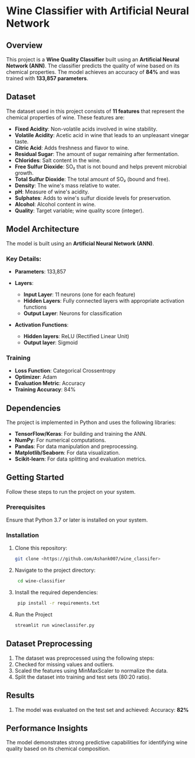# Wine Classifier with Artificial Neural Network

## Overview
This project is a **Wine Quality Classifier** built using an **Artificial Neural Network (ANN)**. The classifier predicts the quality of wine based on its chemical properties. The model achieves an accuracy of **84%** and was trained with **133,857 parameters**. 

## Dataset
The dataset used in this project consists of **11 features** that represent the chemical properties of wine. These features are:

- **Fixed Acidity**: Non-volatile acids involved in wine stability.
- **Volatile Acidity**: Acetic acid in wine that leads to an unpleasant vinegar taste.
- **Citric Acid**: Adds freshness and flavor to wine.
- **Residual Sugar**: The amount of sugar remaining after fermentation.
- **Chlorides**: Salt content in the wine.
- **Free Sulfur Dioxide**: SO₂ that is not bound and helps prevent microbial growth.
- **Total Sulfur Dioxide**: The total amount of SO₂ (bound and free).
- **Density**: The wine's mass relative to water.
- **pH**: Measure of wine's acidity.
- **Sulphates**: Adds to wine's sulfur dioxide levels for preservation.
- **Alcohol**: Alcohol content in wine.
- **Quality**: Target variable; wine quality score (integer).

## Model Architecture
The model is built using an **Artificial Neural Network (ANN)**. 

### Key Details:
- **Parameters**: 133,857
- **Layers**: 
  - **Input Layer**: 11 neurons (one for each feature)
  - **Hidden Layers**: Fully connected layers with appropriate activation functions
  - **Output Layer**: Neurons for classification
  
- **Activation Functions**: 
  - **Hidden layers**: ReLU (Rectified Linear Unit)
  - **Output layer**: Sigmoid

### Training
- **Loss Function**: Categorical Crossentropy
- **Optimizer**: Adam
- **Evaluation Metric**: Accuracy
- **Training Accuracy**: 84%

## Dependencies
The project is implemented in Python and uses the following libraries:
- **TensorFlow/Keras**: For building and training the ANN.
- **NumPy**: For numerical computations.
- **Pandas**: For data manipulation and preprocessing.
- **Matplotlib/Seaborn**: For data visualization.
- **Scikit-learn**: For data splitting and evaluation metrics.

## Getting Started
Follow these steps to run the project on your system.

### Prerequisites
Ensure that Python 3.7 or later is installed on your system. 

### Installation
1. Clone this repository:
   ```bash
   git clone <https://github.com/Ashank007/wine_classifer>
2. Navigate to the project directory:
   ```bash
    cd wine-classifier
3. Install the required dependencies:
   ```bash
    pip install -r requirements.txt
   
4. Run the Project
    ```bash
    streamlit run wineclassifer.py

## Dataset Preprocessing

1. The dataset was preprocessed using the following steps:
2. Checked for missing values and outliers.
3. Scaled the features using MinMaxScaler to normalize the data.
4. Split the dataset into training and test sets (80:20 ratio).

## Results
1. The model was evaluated on the test set and achieved:
    Accuracy: **82%**

## Performance Insights
The model demonstrates strong predictive capabilities for identifying wine quality based on its chemical composition.
